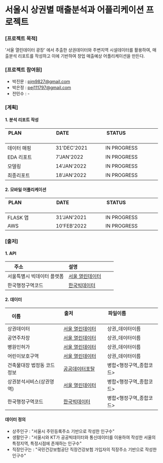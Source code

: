 # 서울시 상권별 매출분석과 어플리케이션 프로젝트

### [프로젝트 목적]
'서울 열린데이터 광장' 에서 추출한 상권데이터와 주변지역 시설데이터를 활용하여, 
매출분석 리포트를 작성하고 이에 기반하여 창업 매출예상 어플리케이션을 만든다. 

### [프로젝트 참여원]
- 박진문 : pjm9827@gmail.com
- 박은정 : pej111797@gmail.com
- 전민수 : - 

### [계획]
#### 1. 분석 리포트 작성 
| PLAN &nbsp; &nbsp; &nbsp; &nbsp; &nbsp; &nbsp; &nbsp; &nbsp; &nbsp; &nbsp; &nbsp; &nbsp; &nbsp;| DATE &nbsp; &nbsp; &nbsp; &nbsp; &nbsp; &nbsp; &nbsp; &nbsp; &nbsp; &nbsp; &nbsp; &nbsp; &nbsp;| STATUS &nbsp; &nbsp; &nbsp; &nbsp; &nbsp; &nbsp; &nbsp; &nbsp; &nbsp; &nbsp; &nbsp; &nbsp; &nbsp;|
| --- | --- | --- |
| 데이터 매핑 | 31'DEC'2021 | IN PROGRESS |
| EDA 리포트 | 7'JAN'2022 | IN PROGRESS |
| 모델링 | 14'JAN'2022 | IN PROGRESS |
| 최종리포트 | 18'JAN'2022 | IN PROGRESS |

#### 2. 모바일 어플리케이션
| PLAN &nbsp; &nbsp; &nbsp; &nbsp; &nbsp; &nbsp; &nbsp; &nbsp; &nbsp; &nbsp; &nbsp; &nbsp; &nbsp;| DATE &nbsp; &nbsp; &nbsp; &nbsp; &nbsp; &nbsp; &nbsp; &nbsp; &nbsp; &nbsp; &nbsp; &nbsp; &nbsp;| STATUS &nbsp; &nbsp; &nbsp; &nbsp; &nbsp; &nbsp; &nbsp; &nbsp; &nbsp; &nbsp; &nbsp; &nbsp; &nbsp;|
| --- | --- | --- |
| FLASK 앱 | 31'JAN'2021 | IN PROGRESS |
| AWS | 10'FEB'2022 | IN PROGRESS |

### [출저]
#### 1. API
| 주소 &nbsp; &nbsp; &nbsp; &nbsp; &nbsp; &nbsp; &nbsp; &nbsp; &nbsp; &nbsp; &nbsp; &nbsp; &nbsp;| 설명 &nbsp; &nbsp; &nbsp; &nbsp; &nbsp; &nbsp; &nbsp; &nbsp; &nbsp; &nbsp; &nbsp; &nbsp; &nbsp;|
| --- | --- |
| 서울특별시 빅데이터 플랫폼 | [서울 열린데이터] |
| 한국행정구역코드 | [한국빅데이터] |

#### 2. 데이터
| 이름 &nbsp; &nbsp; &nbsp; &nbsp; &nbsp; &nbsp; &nbsp; &nbsp; &nbsp; &nbsp; &nbsp; &nbsp; &nbsp;| 출저 &nbsp; &nbsp; &nbsp; &nbsp; &nbsp; &nbsp; &nbsp; &nbsp; &nbsp; &nbsp; &nbsp; &nbsp; &nbsp;| 파일이름 &nbsp; &nbsp; &nbsp; &nbsp; &nbsp; &nbsp; &nbsp; &nbsp; &nbsp; &nbsp; &nbsp; &nbsp; &nbsp;|
| --- | --- | --- |
| 상권데이터 | [서울 열린데이터] | 상권_데이터이름 |
| 공연주차장 | [서울 열린데이터] | 상권_데이터이름 |
| 병원인허가 | [서울 열린데이터] | 상권_데이터이름 |
| 어린이보호구역 | [서울 열린데이터] | 상권_데이터이름 |
| 건축물대장 법정동 코드정보 | [공공데이터포탈] | 병합<행정구역_종합코드> |
| 상권분석서비스(상권영역) | [서울 열린데이터] | 병합<행정구역_종합코드> |
| 한국행정구역코드 | [한국빅데이터] | 병합<행정구역_종합코드> |

#### 데이터 정의 
- 상주인구 : "서울시 주민등록주소 기반으로 작성한 인구수" 
- 생활인구 : "서울시와 KT가 공공빅데이터와 통신데이터를 이용하여 작성한 서울의 특정지역, 특정시점에 존재하는 인구수" 
- 직장인구는 : "국민건강보험공단 직장건강보험 가입자의 직장주소 기반으로 작성한 인구수"

[서울 열린데이터]:http://data.seoul.go.kr/dataList/datasetList.do
[한국빅데이터]:https://www.bigdata-environment.kr/
[공공데이터포탈]:https://www.data.go.kr/data/15049340/fileData.do
